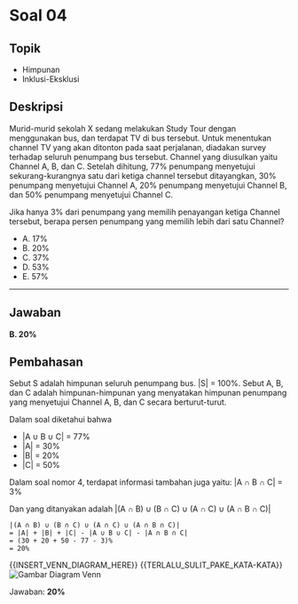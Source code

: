 # Soal 04

## Topik

* Himpunan
* Inklusi-Eksklusi

## Deskripsi

Murid-murid sekolah X sedang melakukan Study Tour dengan menggunakan bus, dan terdapat TV di bus tersebut. Untuk menentukan channel TV yang akan ditonton pada saat perjalanan, diadakan survey terhadap seluruh penumpang bus tersebut. Channel yang diusulkan yaitu Channel A, B, dan C. Setelah dihitung, 77% penumpang menyetujui sekurang-kurangnya satu dari ketiga channel tersebut ditayangkan, 30% penumpang menyetujui Channel A, 20% penumpang menyetujui Channel B, dan 50% penumpang menyetujui Channel C.

Jika hanya 3% dari penumpang yang memilih penayangan ketiga Channel tersebut, berapa persen
penumpang yang memilih lebih dari satu Channel? 

* A. 17%
* B. 20%
* C. 37%
* D. 53%
* E. 57%

---

## Jawaban
**B. 20%**

## Pembahasan

Sebut S adalah himpunan seluruh penumpang bus. |S| = 100%.
Sebut A, B, dan C adalah himpunan-himpunan yang menyatakan himpunan penumpang yang menyetujui Channel A, B, dan C secara berturut-turut.

Dalam soal diketahui bahwa
* |A ∪ B ∪ C| = 77%
* |A| = 30%
* |B| = 20%
* |C| = 50%

Dalam soal nomor 4, terdapat informasi tambahan juga yaitu:
    |A ∩ B ∩ C| = 3%

Dan yang ditanyakan adalah 
    |(A ∩ B) ∪ (B ∩ C) ∪ (A ∩ C) ∪ (A ∩ B ∩ C)|

    |(A ∩ B) ∪ (B ∩ C) ∪ (A ∩ C) ∪ (A ∩ B ∩ C)|
    = |A| + |B| + |C| - |A ∪ B ∪ C| - |A ∩ B ∩ C|
    = (30 + 20 + 50 - 77 - 3)%
    = 20%

{{INSERT_VENN_DIAGRAM_HERE}} {{TERLALU_SULIT_PAKE_KATA-KATA}}
![Gambar Diagram Venn](/img/20_Venn.png)

Jawaban: **20%**
